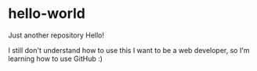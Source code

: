 # hello-world
Just another repository
Hello!

I still don't understand how to use this
I want to be a web developer, so I'm learning how to use GitHub :)
